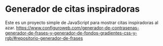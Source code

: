 # Generador de citas inspiradoras
Este es un proyecto simple de JavaScript para mostrar citas inspiradoras al azar.
https://www.configuroweb.com/generador-de-contrasenas-generador-de-frases-y-generador-de-fondos-gradientes-css-y-rgb/#repositorio-generador-de-frases
